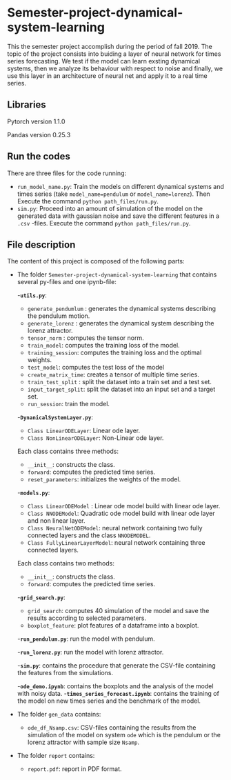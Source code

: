 # Semester-project-dynamical-system-learning
This the semester project accomplish during the period of fall 2019. The topic of the project consists into buiding a layer of neural network for times series forecasting. We test if the model can learn exsting dynamical systems, then we analyze its behaviour with respect to noise and finally, we use this layer in an architecture of neural net and apply it to a real time series.

## Libraries
Pytorch version 1.1.0

Pandas version 0.25.3

## Run the codes
There are three files for the code running:
- ``run_model_name.py``: Train the models on different dynamical systems and times series (take ``model_name=pendulum`` or ``model_name=lorenz``). Then Execute the command ``python path_files/run.py``.
- ``sim.py``: Proceed into an amount of simulation of the model on the generated data with gaussian noise and save the different features in a ``.csv`` -files. Execute the command ``python path_files/run.py``.

## File description
The content of this project is composed of the following parts:

- The folder ``Semester-project-dynamical-system-learning`` that contains several py-files and one ipynb-file:
      
   -**``utils.py``**:
   
    - ``generate_pendumlum`` : generates the dynamical systems describing the pendulum motion.
    - ``generate_lorenz`` : generates the dynamical system describing the lorenz attractor.
    - ``tensor_norm`` : computes the tensor norm.
    - ``train_model``: computes the training loss of the model.
    - ``training_session``: computes the training loss and the optimal weights.
    - ``test_model``: computes the test loss of the model
    - ``create_matrix_time``: creates a tensor of multiple time series.
    - ``train_test_split`` : split the dataset into a train set and a test set.
    - ``input_target_split``: split the dataset into an input set and a target set.
    - ``run_session``: train the model.

    
   -**``DynanicalSystemLayer.py``**:
   
     - ``Class LinearODELayer``: Linear ode layer.
     - ``Class NonLinearODELayer``: Non-Linear ode layer.
     
     Each class contains three methods:
     
     - ``__init__``: constructs the class.
     - ``forward``: computes the predicted time series.
     - ``reset_parameters``: initializes the weights of the model.
     
   -**``models.py``**:
     
     - ``Class LinearODEModel`` : Linear ode model build with linear ode layer.
     - ``Class NNODEModel``: Quadratic ode model build with linear ode layer and non linear layer.
     - ``Class NeuralNetODEModel``: neural network containing two fully connected layers and the class ``NNODEMODEL``.
     - ``Class FullyLinearLayerModel``: neural network containing three connected layers.
     
     Each class contains two methods:
     
     - ``__init__``: constructs the class.
     - ``forward``: computes the predicted time series.
    
   -**``grid_search.py``**:
     - ``grid_search``: computes 40 simulation of the model and save the results according to selected parameters.
     - ``boxplot_feature``: plot features of a dataframe into a boxplot.
     
   -**``run_pendulum.py``**: run the model with pendulum.
   
   -**``run_lorenz.py``**: run the model with lorenz attractor.
   
   -**``sim.py``**: contains the procedure that generate the CSV-file containing the features from the simulations.
   
   -**``ode_demo.ipynb``**: contains the boxplots and the analysis of the model with noisy data.
   -**``times_series_forecast.ipynb``**: contains the training of the model on new times series and the benchmark of the model.
   
- The folder ``gen_data`` contains:

    - ``ode_df_Nsamp.csv``: CSV-files containing the results from the simulation of the model on system ``ode`` which is the pendulum or the lorenz attractor with sample size ``Nsamp``.

- The folder ``report`` contains:
    - ``report.pdf``: report in PDF format.
